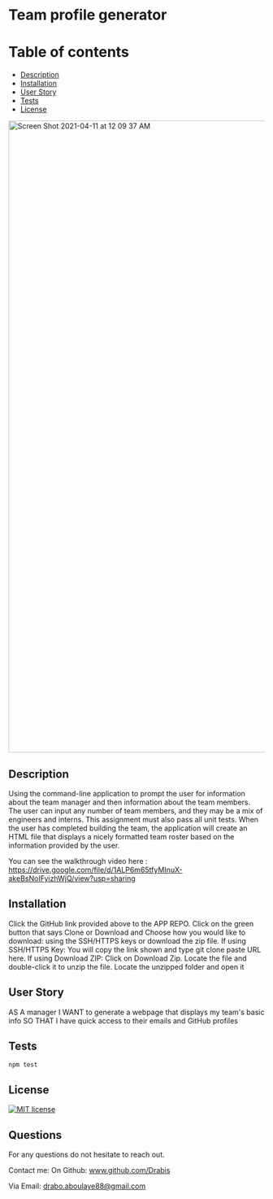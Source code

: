 
# Team profile generator
  # Table of contents
  * [Description](#description)
  * [Installation](#installation)
  * [User Story](#userstory)
  * [ Tests ](#Tests)
  * [License](#license)


<img width="1243" alt="Screen Shot 2021-04-11 at 12 09 37 AM" src="https://user-images.githubusercontent.com/76567790/114292120-46c54680-9a5a-11eb-98a6-d98b8b28a25a.png">

  ## Description
  Using the command-line application to prompt the user for information about the team manager and then information about the team members. The user can input any number of team members, and they may be a mix of engineers and interns. This assignment must also pass all unit tests. When the user has completed building the team, the application will create an HTML file that displays a nicely formatted team roster based on the information provided by the user.
  
  You can see the walkthrough video here : https://drive.google.com/file/d/1ALP6m65tfyMInuX-akeBsNoIFyizhWjQ/view?usp=sharing 

  ## Installation
  Click the GitHub link provided above to the APP REPO. Click on the green button that says Clone or Download and Choose how you would like to download: using the SSH/HTTPS keys or download the zip file. If using SSH/HTTPS Key: You will copy the link shown and type git clone paste URL here. If using Download ZIP: Click on Download Zip. Locate the file and double-click it to unzip the file. Locate the unzipped folder and open it

  ## User Story
  
  AS A manager
I WANT to generate a webpage that displays my team's basic info
SO THAT I have quick access to their emails and GitHub profiles

  ## Tests
    npm test
  ## License
  [![MIT license](https://img.shields.io/badge/License-MIT-blue.svg)](https://lbesson.mit-license.org/)
  
  
  

  ## Questions
  For any questions do not hesitate to reach out. 

  Contact me:
  On Github: www.github.com/Drabis 

  Via Email: drabo.aboulaye88@gmail.com

